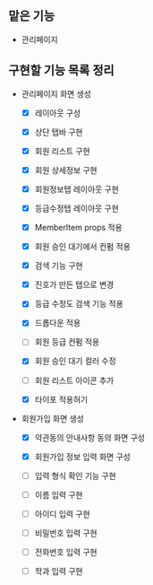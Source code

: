 ## 맡은 기능

- 관리페이지

## 구현할 기능 목록 정리

- 관리페이지 화면 생성

  - [x] 레이아웃 구성

  - [x] 상단 탭바 구현

  - [x] 회원 리스트 구현

  - [x] 회원 상세정보 구현

  - [x] 회원정보탭 레이아웃 구현

  - [x] 등급수정탭 레이아웃 구현

  - [x] MemberItem props 적용

  - [x] 회원 승인 대기에서 컨펌 적용

  - [x] 검색 기능 구현

  - [x] 진호가 만든 탭으로 변경

  - [x] 등급 수정도 검색 기능 적용

  - [x] 드롭다운 적용

  - [ ] 회원 등급 컨펌 적용

  - [x] 회원 승인 대기 컬러 수정

  - [ ] 회원 리스트 아이콘 추가

  - [x] 타이포 적용허기

- 회원가입 화면 생성

  - [x] 약관동의 안내사항 동의 화면 구성

  - [x] 회원가입 정보 입력 화면 구성

  - [ ] 입력 형식 확인 기능 구현

  - [ ] 이름 입력 구현

  - [ ] 아이디 입력 구현

  - [ ] 비밀번호 입력 구현

  - [ ] 전화번호 입력 구현

  - [ ] 학과 입력 구현
